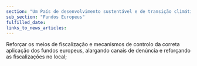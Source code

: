 ```yaml
---
section: "Um País de desenvolvimento sustentável e de transição climática"
sub_section: "Fundos Europeus"
fulfilled_date:
links_to_news_articles:
---
```


Reforçar os meios de fiscalização e mecanismos de controlo da correta aplicação dos fundos europeus, alargando canais de denúncia e reforçando as fiscalizações no local;
